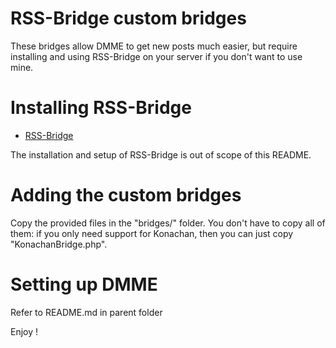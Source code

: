 RSS-Bridge custom bridges
===============

These bridges allow DMME to get new posts much easier, but require installing and using RSS-Bridge on your server if you don't want to use mine.

Installing RSS-Bridge
===================

 - [RSS-Bridge](https://github.com/sebsauvage/rss-bridge)

The installation and setup of RSS-Bridge is out of scope of this README.

Adding the custom bridges
===================

Copy the provided files in the "bridges/" folder. You don't have to copy all of them: if you only need support for Konachan, then you can just copy "KonachanBridge.php".

Setting up DMME
===================

Refer to README.md in parent folder

Enjoy !
